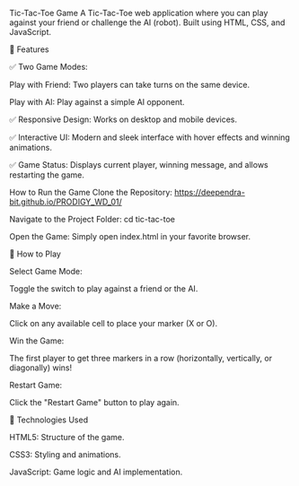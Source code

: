 Tic-Tac-Toe Game
A Tic-Tac-Toe web application where you can play against your friend or challenge the AI (robot). Built using HTML, CSS, and JavaScript.

📌 Features

✅ Two Game Modes:

Play with Friend: Two players can take turns on the same device.

Play with AI: Play against a simple AI opponent.

✅ Responsive Design: Works on desktop and mobile devices.

✅ Interactive UI: Modern and sleek interface with hover effects and winning animations.

✅ Game Status: Displays current player, winning message, and allows restarting the game.

How to Run the Game
Clone the Repository:
https://deependra-bit.github.io/PRODIGY_WD_01/

Navigate to the Project Folder:
cd tic-tac-toe

Open the Game:
Simply open index.html in your favorite browser.

🎯 How to Play

Select Game Mode:

Toggle the switch to play against a friend or the AI.

Make a Move:

Click on any available cell to place your marker (X or O).

Win the Game:

The first player to get three markers in a row (horizontally, vertically, or diagonally) wins!

Restart Game:

Click the "Restart Game" button to play again.

📌 Technologies Used

HTML5: Structure of the game.

CSS3: Styling and animations.

JavaScript: Game logic and AI implementation.
